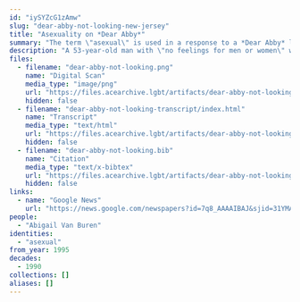 ```yaml
---
id: "iySYZcG1zAmw"
slug: "dear-abby-not-looking-new-jersey"
title: "Asexuality on *Dear Abby*"
summary: "The term \"asexual\" is used in a response to a *Dear Abby* letter"
description: "A 53-year-old man with \"no feelings for men or women\" writes to *Dear Abby*, and Abby offers the asexual label and assures the man there's nothing wrong with him"
files:
  - filename: "dear-abby-not-looking.png"
    name: "Digital Scan"
    media_type: "image/png"
    url: "https://files.acearchive.lgbt/artifacts/dear-abby-not-looking-new-jersey/dear-abby-not-looking.png"
    hidden: false
  - filename: "dear-abby-not-looking-transcript/index.html"
    name: "Transcript"
    media_type: "text/html"
    url: "https://files.acearchive.lgbt/artifacts/dear-abby-not-looking-new-jersey/dear-abby-not-looking-transcript/index.html"
    hidden: false
  - filename: "dear-abby-not-looking.bib"
    name: "Citation"
    media_type: "text/x-bibtex"
    url: "https://files.acearchive.lgbt/artifacts/dear-abby-not-looking-new-jersey/dear-abby-not-looking.bib"
    hidden: false
links:
  - name: "Google News"
    url: "https://news.google.com/newspapers?id=7q8_AAAAIBAJ&sjid=31YMAAAAIBAJ&pg=6814%2C6344642"
people:
  - "Abigail Van Buren"
identities:
  - "asexual"
from_year: 1995
decades:
  - 1990
collections: []
aliases: []
---
```

